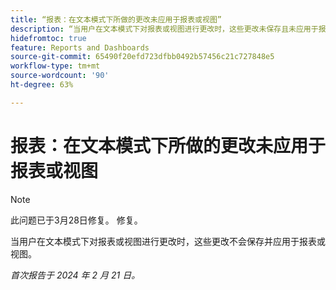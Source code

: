 ```yaml
---
title: “报表：在文本模式下所做的更改未应用于报表或视图”
description: “当用户在文本模式下对报表或视图进行更改时，这些更改未保存且未应用于报表或视图。”
hidefromtoc: true
feature: Reports and Dashboards
source-git-commit: 65490f20efd723dfbb0492b57456c21c727848e5
workflow-type: tm+mt
source-wordcount: '90'
ht-degree: 63%

---
```



# 报表：在文本模式下所做的更改未应用于报表或视图

>[!NOTE]
>
>此问题已于3月28日修复。 修复。

当用户在文本模式下对报表或视图进行更改时，这些更改不会保存并应用于报表或视图。

_首次报告于 2024 年 2 月 21 日。_
